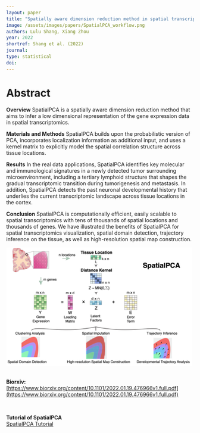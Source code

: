 ```yaml
---
layout: paper
title: "Spatially aware dimension reduction method in spatial transcriptomics"
image: /assets/images/papers/SpatialPCA_workflow.png
authors: Lulu Shang, Xiang Zhou
year: 2022
shortref: Shang et al. (2022) 
journal: 
type: statistical
doi: 
---
```


# Abstract

**Overview**
SpatialPCA is a spatially aware dimension reduction method that aims to infer a low dimensional representation of the gene expression data in spatial transcriptomics. 

**Materials and Methods**
SpatialPCA builds upon the probabilistic version of PCA, incorporates localization information as additional input, and uses a kernel matrix to explicitly model the spatial correlation structure across tissue locations.

**Results**
In the real data applications, SpatialPCA identifies key molecular and immunological signatures in a newly detected tumor surrounding microenvironment, including a tertiary lymphoid structure that shapes the gradual transcriptomic transition during tumorigenesis and metastasis. In addition, SpatialPCA detects the past neuronal developmental history that underlies the current transcriptomic landscape across tissue locations in the cortex.

**Conclusion**
SpatialPCA is computationally efficient, easily scalable to spatial transcriptomics with tens of thousands of spatial locations and thousands of genes. We have illustrated the benefits of SpatialPCA for spatial transcriptomics visualization, spatial domain detection, trajectory inference on the tissue, as well as high-resolution spatial map construction.

<div class="middle">
    <img src="/assets/images/papers/SpatialPCA_main_figure.jpeg" alt="photo" width="500"/>
</div>

<br />

**Biorxiv:**
<br />
[https://www.biorxiv.org/content/10.1101/2022.01.19.476966v1.full.pdf](https://www.biorxiv.org/content/10.1101/2022.01.19.476966v1.full.pdf)

<br />

**Tutorial of SpatialPCA**
<br />
[SpatialPCA Tutorial](https://lulushang.org/SpatialPCA_Tutorial/index.html)



